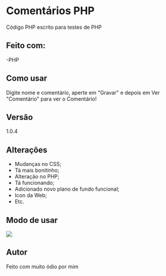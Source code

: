 # Comentários PHP

Código PHP escrito para testes de PHP

## Feito com:
>
 -PHP
 
## Como usar
Digite nome e comentário, aperte em "Gravar" e depois em Ver "Comentário" para ver o Comentário!

## Versão
 1.0.4
 
## Alterações
- Mudanças no CSS;
- Tá mais bonitinho;
- Alteração no PHP;
- Tá funcionando;
- Adicionado novo plano de fundo funcional;
- Icon da Web;
- Etc.

## Modo de usar
![](img/demo.gif)

## Autor
Feito com muito ódio por mim
